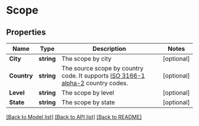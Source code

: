 # Scope

## Properties

Name | Type | Description | Notes
------------ | ------------- | ------------- | -------------
**City** | **string** | The scope by city | [optional] 
**Country** | **string** | The source scope by country code. It supports [ISO 3166-1 alpha-2](https://en.wikipedia.org/wiki/ISO_3166-1_alpha-2) country codes.  | [optional] 
**Level** | **string** | The scope by level | [optional] 
**State** | **string** | The scope by state | [optional] 

[[Back to Model list]](../README.md#documentation-for-models) [[Back to API list]](../README.md#documentation-for-api-endpoints) [[Back to README]](../README.md)


